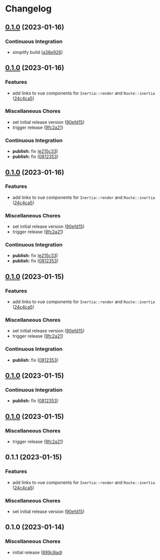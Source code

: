 # Changelog

## [0.1.0](https://github.com/nhedger/vscode-inertia/compare/v0.1.0...v0.1.0) (2023-01-16)


### Continuous Integration

* simplify build ([a38e926](https://github.com/nhedger/vscode-inertia/commit/a38e926206b536d916479e2adf56b160d8f39b62))

## [0.1.0](https://github.com/nhedger/vscode-inertia/compare/v0.1.0...v0.1.0) (2023-01-16)


### Features

* add links to vue components for `Inertia::render` and `Route::inertia` ([24c4ca5](https://github.com/nhedger/vscode-inertia/commit/24c4ca5744a34d64a4ad3ea2dd9a8e66e76e4fd6))


### Miscellaneous Chores

* set initial release version ([90efd15](https://github.com/nhedger/vscode-inertia/commit/90efd15d9e181420b9fd6ba6657e7f7b62d616d1))
* trigger release ([9fc2a21](https://github.com/nhedger/vscode-inertia/commit/9fc2a21cba8ddbb472a9ad5c74d0911db21ea04f))


### Continuous Integration

* **publish:** fix ([e215c33](https://github.com/nhedger/vscode-inertia/commit/e215c331140698d9238670843e1a66d68a3bfb07))
* **publish:** fix ([0812353](https://github.com/nhedger/vscode-inertia/commit/0812353b9ae69c5ccbc501ae3e206444b761cd77))

## [0.1.0](https://github.com/nhedger/vscode-inertia/compare/v0.1.0...v0.1.0) (2023-01-16)


### Features

* add links to vue components for `Inertia::render` and `Route::inertia` ([24c4ca5](https://github.com/nhedger/vscode-inertia/commit/24c4ca5744a34d64a4ad3ea2dd9a8e66e76e4fd6))


### Miscellaneous Chores

* set initial release version ([90efd15](https://github.com/nhedger/vscode-inertia/commit/90efd15d9e181420b9fd6ba6657e7f7b62d616d1))
* trigger release ([9fc2a21](https://github.com/nhedger/vscode-inertia/commit/9fc2a21cba8ddbb472a9ad5c74d0911db21ea04f))


### Continuous Integration

* **publish:** fix ([e215c33](https://github.com/nhedger/vscode-inertia/commit/e215c331140698d9238670843e1a66d68a3bfb07))
* **publish:** fix ([0812353](https://github.com/nhedger/vscode-inertia/commit/0812353b9ae69c5ccbc501ae3e206444b761cd77))

## [0.1.0](https://github.com/nhedger/vscode-inertia/compare/v0.1.0...v0.1.0) (2023-01-15)


### Features

* add links to vue components for `Inertia::render` and `Route::inertia` ([24c4ca5](https://github.com/nhedger/vscode-inertia/commit/24c4ca5744a34d64a4ad3ea2dd9a8e66e76e4fd6))


### Miscellaneous Chores

* set initial release version ([90efd15](https://github.com/nhedger/vscode-inertia/commit/90efd15d9e181420b9fd6ba6657e7f7b62d616d1))
* trigger release ([9fc2a21](https://github.com/nhedger/vscode-inertia/commit/9fc2a21cba8ddbb472a9ad5c74d0911db21ea04f))


### Continuous Integration

* **publish:** fix ([0812353](https://github.com/nhedger/vscode-inertia/commit/0812353b9ae69c5ccbc501ae3e206444b761cd77))

## [0.1.0](https://github.com/nhedger/vscode-inertia/compare/v0.1.0...v0.1.0) (2023-01-15)


### Continuous Integration

* **publish:** fix ([0812353](https://github.com/nhedger/vscode-inertia/commit/0812353b9ae69c5ccbc501ae3e206444b761cd77))

## [0.1.0](https://github.com/nhedger/vscode-inertia/compare/v0.1.1...v0.1.0) (2023-01-15)


### Miscellaneous Chores

* trigger release ([9fc2a21](https://github.com/nhedger/vscode-inertia/commit/9fc2a21cba8ddbb472a9ad5c74d0911db21ea04f))

## 0.1.1 (2023-01-15)


### Features

* add links to vue components for `Inertia::render` and `Route::inertia` ([24c4ca5](https://github.com/nhedger/vscode-inertia/commit/24c4ca5744a34d64a4ad3ea2dd9a8e66e76e4fd6))


### Miscellaneous Chores

* set initial release version ([90efd15](https://github.com/nhedger/vscode-inertia/commit/90efd15d9e181420b9fd6ba6657e7f7b62d616d1))

## 0.1.0 (2023-01-14)


### Miscellaneous Chores

* initial release ([899c8ad](https://github.com/nhedger/vscode-extension-template/commit/899c8ad7bc7807ae7415df792ae043ee65f37e9f))
